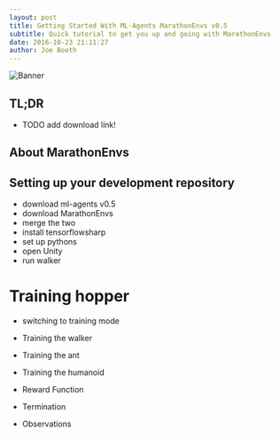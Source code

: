 ```yaml
---
layout: post
title: Getting Started With ML-Agents MarathonEnvs v0.5
subtitle: Quick tutorial to get you up and going with MarathonEnvs
date: 2016-10-23 21:11:27
author: Joe Booth
---
```

<!-- # Getting started with ML-Agents MarathonEnvs v0.5 -->
![Banner](/2018-images/MarathonEnvsBanner.gif)
## TL;DR
* TODO add download link!

## About MarathonEnvs

## Setting up your development repository
* download ml-agents v0.5
* download MarathonEnvs
* merge the two
* install tensorflowsharp
* set up pythons
* open Unity
* run walker

# Training hopper
* switching to training mode

* Training the walker
* Training the ant
* Training the humanoid

 * Reward Function
 * Termination
 * Observations

